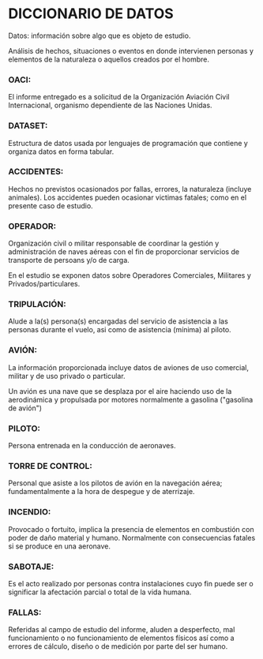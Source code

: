 # DICCIONARIO DE DATOS

Datos: información sobre algo que es objeto de estudio.

Análisis de hechos, situaciones o eventos en donde intervienen personas y elementos
de la naturaleza o aquellos creados por el hombre.


### OACI:
El informe entregado es a solicitud de la Organización Aviación Civil Internacional, 
organismo dependiente de las Naciones Unidas.

### DATASET:
Estructura de datos usada por lenguajes de programación que contiene y organiza datos
en forma tabular.

### ACCIDENTES:
Hechos no previstos ocasionados por fallas, errores, la naturaleza (incluye animales).
Los accidentes pueden ocasionar victimas fatales; como en el presente caso de estudio.

### OPERADOR:
Organización civil o militar responsable de coordinar la gestión y administración de naves aéreas con el
fin de proporcionar servicios de transporte de persoans y/o de carga.

En el estudio se exponen datos sobre Operadores Comerciales, Militares y Privados/particulares.

### TRIPULACIÓN:
Alude a la(s) persona(s) encargadas del servicio de asistencia a las personas durante el vuelo, asi
como de asistencia (mínima) al piloto.

### AVIÓN:
La información proporcionada incluye datos de aviones de uso comercial, militar y de
uso privado o particular.

Un avión es una nave que se desplaza por el aire haciendo uso de la aerodinámica y propulsada
por motores normalmente a gasolina ("gasolina de avión")

### PILOTO:
Persona entrenada en la conducción de aeronaves.

### TORRE DE CONTROL:
Personal que asiste a los pilotos de avión en la navegación aérea; fundamentalmente a la hora
de despegue y de aterrizaje.

### INCENDIO:
Provocado o fortuito, implica la presencia de elementos en combustión con poder de daño material
y humano.
Normalmente con consecuencias fatales si se produce en una aeronave.

### SABOTAJE:
Es el acto realizado por personas contra instalaciones cuyo fin puede ser o significar la afectación
parcial o total de la vida humana.

### FALLAS:
Referidas al campo de estudio del informe, aluden a desperfecto, mal funcionamiento o no funcionamiento
de elementos físicos así como a errores de cálculo, diseño o de medición por parte del ser humano.
